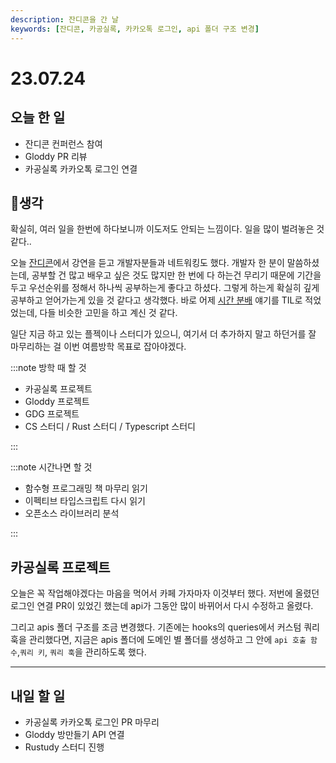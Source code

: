 ```yaml
---
description: 잔디콘을 간 날
keywords: [잔디콘, 카공실록, 카카오톡 로그인, api 폴더 구조 변경]
---
```


# 23.07.24

## 오늘 한 일

- 잔디콘 컨퍼런스 참여
- Gloddy PR 리뷰
- 카공실록 카카오톡 로그인 연결

## 🤔생각

확실히, 여러 일을 한번에 하다보니까 이도저도 안되는 느낌이다. 일을 많이 벌려놓은 것 같다..

오늘 [잔디콘](https://festa.io/events/3790)에서 강연을 듣고 개발자분들과 네트워킹도 했다. 개발자 한 분이 말씀하셨는데, 공부할 건 많고 배우고 싶은 것도 많지만 한 번에 다 하는건 무리기 때문에 기간을 두고 우선순위를 정해서 하나씩 공부하는게 좋다고 하셨다. 그렇게 하는게 확실히 깊게 공부하고 얻어가는게 있을 것 같다고 생각했다. 바로 어제 [시간 분배](./07.23%20일지.md#시간-분배) 얘기를 TIL로 적었었는데, 다들 비슷한 고민을 하고 계신 것 같다.

일단 지금 하고 있는 플젝이나 스터디가 있으니, 여기서 더 추가하지 말고 하던거를 잘 마무리하는 걸 이번 여름방학 목표로 잡아야겠다.

:::note 방학 때 할 것

- 카공실록 프로젝트
- Gloddy 프로젝트
- GDG 프로젝트
- CS 스터디 / Rust 스터디 / Typescript 스터디

:::

:::note 시간나면 할 것

- 함수형 프로그래밍 책 마무리 읽기
- 이펙티브 타입스크립트 다시 읽기
- 오픈소스 라이브러리 분석

:::

## 카공실록 프로젝트

오늘은 꼭 작업해야겠다는 마음을 먹어서 카페 가자마자 이것부터 했다. 저번에 올렸던 로그인 연결 PR이 있었긴 했는데 api가 그동안 많이 바뀌어서 다시 수정하고 올렸다.

그리고 apis 폴더 구조를 조금 변경했다. 기존에는 hooks의 queries에서 커스텀 쿼리 훅을 관리했다면, 지금은 apis 폴더에 도메인 별 폴더를 생성하고 그 안에 `api 호출 함수`,`쿼리 키`, `쿼리 훅`을 관리하도록 했다.

---

## 내일 할 일

- 카공실록 카카오톡 로그인 PR 마무리
- Gloddy 방만들기 API 연결
- Rustudy 스터디 진행
